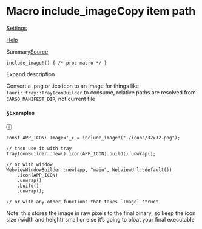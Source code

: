 # Macro include\_imageCopy item path

[Settings](../settings.html)

[Help](../help.html)

Summary[Source](https://docs.rs/tauri-macros/2.1.1/x86_64-unknown-linux-gnu/src/tauri_macros/lib.rs.html#189)

```
include_image!() { /* proc-macro */ }
```

Expand description

Convert a .png or .ico icon to an Image
for things like `tauri::tray::TrayIconBuilder` to consume,
relative paths are resolved from `CARGO_MANIFEST_DIR`, not current file

#### [§](#examples)Examples

[ⓘ](# "This example is not tested")

```
const APP_ICON: Image<'_> = include_image!("./icons/32x32.png");

// then use it with tray
TrayIconBuilder::new().icon(APP_ICON).build().unwrap();

// or with window
WebviewWindowBuilder::new(app, "main", WebviewUrl::default())
    .icon(APP_ICON)
    .unwrap()
    .build()
    .unwrap();

// or with any other functions that takes `Image` struct
```

Note: this stores the image in raw pixels to the final binary,
so keep the icon size (width and height) small
or else it’s going to bloat your final executable